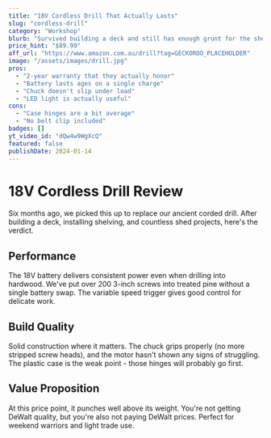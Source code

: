 ```yaml
---
title: "18V Cordless Drill That Actually Lasts"
slug: "cordless-drill"
category: "Workshop"
blurb: "Survived building a deck and still has enough grunt for the shed projects."
price_hint: "$89.99"
aff_url: "https://www.amazon.com.au/drill?tag=GECKOROO_PLACEHOLDER"
image: "/assets/images/drill.jpg"
pros:
  - "2-year warranty that they actually honor"
  - "Battery lasts ages on a single charge"
  - "Chuck doesn't slip under load"
  - "LED light is actually useful"
cons:
  - "Case hinges are a bit average"
  - "No belt clip included"
badges: []
yt_video_id: "dQw4w9WgXcQ"
featured: false
publishDate: 2024-01-14
---
```


# 18V Cordless Drill Review

Six months ago, we picked this up to replace our ancient corded drill. After building a deck, installing shelving, and countless shed projects, here's the verdict.

## Performance

The 18V battery delivers consistent power even when drilling into hardwood. We've put over 200 3-inch screws into treated pine without a single battery swap. The variable speed trigger gives good control for delicate work.

## Build Quality

Solid construction where it matters. The chuck grips properly (no more stripped screw heads), and the motor hasn't shown any signs of struggling. The plastic case is the weak point - those hinges will probably go first.

## Value Proposition

At this price point, it punches well above its weight. You're not getting DeWalt quality, but you're also not paying DeWalt prices. Perfect for weekend warriors and light trade use.